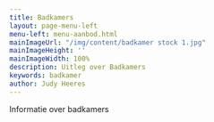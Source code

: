 ```yaml
---
title: Badkamers
layout: page-menu-left
menu-left: menu-aanbod.html
mainImageUrl: "/img/content/badkamer stock 1.jpg"
mainImageHeight: ''
mainImageWidth: 100%
description: Uitleg over Badkamers
keywords: badkamer
author: Judy Heeres
---
```


Informatie over badkamers
